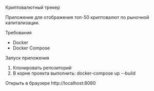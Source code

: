 Криптовалютный трекер

Приложение для отображения топ-50 криптовалют по рыночной капитализации.

Требования
- Docker
- Docker Compose

Запуск приложения
1. Клонировать репозиторий
2. В корне проекта выполнить:
docker-compose up --build

Открыть в браузере http://localhost:8080

